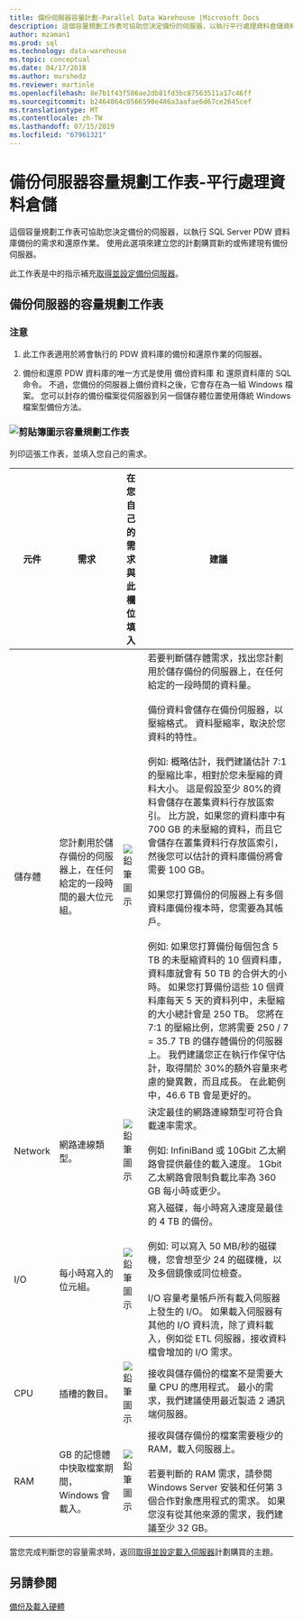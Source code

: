 ```yaml
---
title: 備份伺服器容量計劃-Parallel Data Warehouse |Microsoft Docs
description: 這個容量規劃工作表可協助您決定備份的伺服器，以執行平行處理資料倉儲資料庫備份的需求和還原作業。 使用此選項來建立您的計劃購買新的或佈建現有備份伺服器。
author: mzaman1
ms.prod: sql
ms.technology: data-warehouse
ms.topic: conceptual
ms.date: 04/17/2018
ms.author: murshedz
ms.reviewer: martinle
ms.openlocfilehash: 8e7b1f43f586ae2db81fd3bc87563511a17c46ff
ms.sourcegitcommit: b2464064c0566590e486a3aafae6d67ce2645cef
ms.translationtype: MT
ms.contentlocale: zh-TW
ms.lasthandoff: 07/15/2019
ms.locfileid: "67961321"
---
```

# <a name="backup-server-capacity-planning-worksheet---parallel-data-warehouse"></a>備份伺服器容量規劃工作表-平行處理資料倉儲
這個容量規劃工作表可協助您決定備份的伺服器，以執行 SQL Server PDW 資料庫備份的需求和還原作業。 使用此選項來建立您的計劃購買新的或佈建現有備份伺服器。  
  
此工作表是中的指示補充[取得並設定備份伺服器](acquire-and-configure-backup-server.md)。  
  
## <a name="capacity-planning-worksheet-for-backup-servers"></a>備份伺服器的容量規劃工作表  

### <a name="notes"></a>注意  
  
1.  此工作表適用於將會執行的 PDW 資料庫的備份和還原作業的伺服器。  
  
2.  備份和還原 PDW 資料庫的唯一方式是使用 備份資料庫 和 還原資料庫的 SQL 命令。 不過，您備份的伺服器上備份資料之後，它會存在為一組 Windows 檔案。 您可以封存的備份檔案從伺服器到另一個儲存體位置使用傳統 Windows 檔案型備份方法。  
  
### <a name="clipboard-iconmediaclipboard-iconpng-clipboard-icon-capacity-planning-worksheet"></a>![剪貼簿圖示](media/clipboard-icon.png "剪貼簿圖示")容量規劃工作表 
  
列印這張工作表，並填入您自己的需求。  
  
|元件|需求|在您自己的需求與此欄位填入|建議|  
|-------------|---------------|--------------------------------------------------|-------------------|  
|儲存體|您計劃用於儲存備份的伺服器上，在任何給定的一段時間的最大位元組。|![鉛筆圖示](media/pencil-icon.png "鉛筆圖示")|若要判斷儲存體需求，找出您計劃用於儲存備份的伺服器上，在任何給定的一段時間的資料量。<br /><br />備份資料會儲存在備份伺服器，以壓縮格式。 資料壓縮率，取決於您資料的特性。<br /><br />例如: 概略估計，我們建議估計 7:1 的壓縮比率，相對於您未壓縮的資料大小。 這是假設至少 80%的資料會儲存在叢集資料行存放區索引。 比方說，如果您的資料庫中有 700 GB 的未壓縮的資料，而且它會儲存在叢集資料行存放區索引，然後您可以估計的資料庫備份將會需要 100 GB。<br /><br />如果您打算備份的伺服器上有多個資料庫備份複本時，您需要為其帳戶。<br /><br />例如: 如果您打算備份每個包含 5 TB 的未壓縮資料的 10 個資料庫，資料庫就會有 50 TB 的合併大的小時。 如果您打算備份這些 10 個資料庫每天 5 天的資料列中，未壓縮的大小總計會是 250 TB。 您將在 7:1 的壓縮比例，您將需要 250 / 7 = 35.7 TB 的儲存體備份的伺服器上。 我們建議您正在執行作保守估計，取得關於 30%的額外容量來考慮的變異數，而且成長。  在此範例中，46.6 TB 會是更好的。|  
|Network|網路連線類型。|![鉛筆圖示](media/pencil-icon.png "鉛筆圖示")|決定最佳的網路連線類型可符合負載速率需求。<br /><br />例如: InfiniBand 或 10Gbit 乙太網路會提供最佳的載入速度。 1Gbit 乙太網路會限制負載比率為 360 GB 每小時或更少。|  
|I/O|每小時寫入的位元組。|![鉛筆圖示](media/pencil-icon.png "鉛筆圖示")|寫入磁碟，每小時寫入速度是最佳的 4 TB 的備份。<br /><br />例如: 可以寫入 50 MB/秒的磁碟機，您會想至少 24 的磁碟機，以及多個鏡像或同位檢查。<br /><br />I/O 容量考量帳戶所有載入伺服器上發生的 I/O。 如果載入伺服器有其他的 I/O 資料流，除了資料載入，例如從 ETL 伺服器，接收資料檔會增加的 I/O 需求。|  
|CPU|插槽的數目。|![鉛筆圖示](media/pencil-icon.png "鉛筆圖示")|接收與儲存備份的檔案不是需要大量 CPU 的應用程式。  最小的需求，我們建議使用最近製造 2 通訊端伺服器。|  
|RAM|GB 的記憶體中快取檔案期間，Windows 會載入。|![鉛筆圖示](media/pencil-icon.png "鉛筆圖示")|接收與儲存備份的檔案需要極少的 RAM，載入伺服器上。<br /><br />若要判斷的 RAM 需求，請參閱 Windows Server 安裝和任何第 3 個合作對象應用程式的需求。 如果您沒有從其他來源的需求，我們建議至少 32 GB。|  
  
當您完成判斷您的容量需求時，返回[取得並設定載入伺服器](acquire-and-configure-loading-server.md)計劃購買的主題。  
  
## <a name="see-also"></a>另請參閱  
[備份及載入硬體](backup-and-loading-hardware.md)  
  
